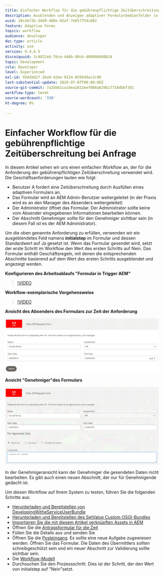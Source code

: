 ```yaml
---
title: Einfacher Workflow für die gebührenpflichtige Zeitüberschreitung bei Anfrage
description: Ausblenden und Anzeigen adaptiver Formularbedienfelder in AEM Workflow
uuid: 28ceb72b-24d9-488e-92af-7e85775dc682
feature: Adaptive Forms
topics: workflow
audience: developer
doc-type: article
activity: use
version: 6.4,6.5
discoiquuid: 1c4822e6-76ce-446b-98cb-408900d68b24
topic: Development
role: Developer
level: Experienced
exl-id: 9342bd2f-2ba9-42ee-9224-055649ac3c90
last-substantial-update: 2020-07-07T00:00:00Z
source-git-commit: 7a2bb61ca1dea1013eef088a629b17718dbbf381
workflow-type: tm+mt
source-wordcount: '330'
ht-degree: 0%

---
```


# Einfacher Workflow für die gebührenpflichtige Zeitüberschreitung bei Anfrage

In diesem Artikel sehen wir uns einen einfachen Workflow an, der für die Anforderung der gebührenpflichtigen Zeitüberschreitung verwendet wird. Die Geschäftsanforderungen lauten wie folgt:

* Benutzer A fordert eine Zeitüberschreitung durch Ausfüllen eines adaptiven Formulars an.
* Das Formular wird an AEM Admin-Benutzer weitergeleitet (in der Praxis wird es an den Manager des Absenders weitergeleitet)
* Der Administrator öffnet das Formular. Der Administrator sollte keine vom Absender eingegebenen Informationen bearbeiten können.
* Der Abschnitt Genehmiger sollte für den Genehmiger sichtbar sein (in diesem Fall ist es der AEM Administrator).

Um die oben genannte Anforderung zu erfüllen, verwenden wir ein ausgeblendetes Feld namens **initialstep** im Formular und dessen Standardwert auf Ja gesetzt ist. Wenn das Formular gesendet wird, setzt der erste Schritt im Workflow den Wert des ersten Schritts auf Nein. Das Formular enthält Geschäftsregeln, mit denen die entsprechenden Abschnitte basierend auf dem Wert des ersten Schritts ausgeblendet und angezeigt werden.

**Konfigurieren des Arbeitsablaufs &quot;Formular in Trigger AEM&quot;**

>[!VIDEO](https://video.tv.adobe.com/v/28406?quality=9&learn=on)

**Workflow-exemplarische Vorgehensweise**

>[!VIDEO](https://video.tv.adobe.com/v/28407?quality=9&learn=on)

**Ansicht des Absenders des Formulars zur Zeit der Anforderung**

![initialstep](assets/initialstep.gif)

**Ansicht &quot;Genehmiger&quot;des Formulars**

![Approverview](assets/approversview.gif)

In der Genehmigeransicht kann der Genehmiger die gesendeten Daten nicht bearbeiten. Es gibt auch einen neuen Abschnitt, der nur für Genehmigende gedacht ist.

Um diesen Workflow auf Ihrem System zu testen, führen Sie die folgenden Schritte aus:
* [Herunterladen und Bereitstellen von DevelopingWitheServiceUserBundle](/help/forms/assets/common-osgi-bundles/DevelopingWithServiceUser.jar)
* [Herunterladen und Bereitstellen des SetValue Custom OSGI-Bundles](/help/forms/assets/common-osgi-bundles/SetValueApp.core-1.0-SNAPSHOT.jar)
* [Importieren Sie die mit diesem Artikel verknüpften Assets in AEM](assets/helpxworkflow.zip)
* Öffnen Sie die [Antragsformular für die Zeit](http://localhost:4502/content/dam/formsanddocuments/helpx/timeoffrequestform/jcr:content?wcmmode=disabled)
* Füllen Sie die Details aus und senden Sie
* Öffnen Sie die [Posteingang](http://localhost:4502/mnt/overlay/cq/inbox/content/inbox.html). Es sollte eine neue Aufgabe zugewiesen werden. Öffnen Sie das Formular. Die Daten des Übermittlers sollten schreibgeschützt sein und ein neuer Abschnitt zur Validierung sollte sichtbar sein.
* Die [Workflow-Modell](http://localhost:4502/editor.html/conf/global/settings/workflow/models/helpxworkflow.html)
* Durchsuchen Sie den Prozessschritt. Dies ist der Schritt, der den Wert von initialstep auf &quot;Nein&quot;setzt.
